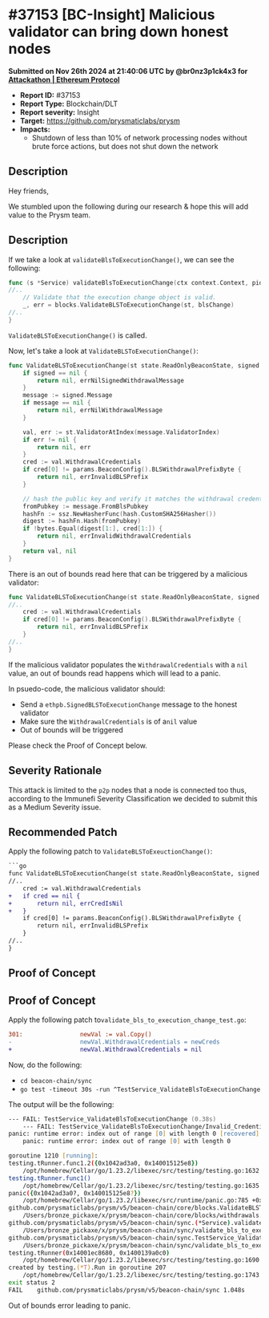 # #37153 \[BC-Insight] Malicious validator can bring down honest nodes

**Submitted on Nov 26th 2024 at 21:40:06 UTC by @br0nz3p1ck4x3 for** [**Attackathon | Ethereum Protocol**](https://immunefi.com/audit-competition/ethereum-protocol-attackathon)

* **Report ID:** #37153
* **Report Type:** Blockchain/DLT
* **Report severity:** Insight
* **Target:** https://github.com/prysmaticlabs/prysm
* **Impacts:**
  * Shutdown of less than 10% of network processing nodes without brute force actions, but does not shut down the network

## Description

Hey friends,

We stumbled upon the following during our research & hope this will add value to the Prysm team.

## Description

If we take a look at `validateBlsToExecutionChange()`, we can see the following:

```go
func (s *Service) validateBlsToExecutionChange(ctx context.Context, pid peer.ID, msg *pubsub.Message) (pubsub.ValidationResult, error) {
//..
	// Validate that the execution change object is valid.
	_, err = blocks.ValidateBLSToExecutionChange(st, blsChange)
//..
}
```

`ValidateBLSToExecutionChange()` is called.

Now, let's take a look at `ValidateBLSToExecutionChange()`:

```go
func ValidateBLSToExecutionChange(st state.ReadOnlyBeaconState, signed *ethpb.SignedBLSToExecutionChange) (*ethpb.Validator, error) {
	if signed == nil {
		return nil, errNilSignedWithdrawalMessage
	}
	message := signed.Message
	if message == nil {
		return nil, errNilWithdrawalMessage
	}

	val, err := st.ValidatorAtIndex(message.ValidatorIndex)
	if err != nil {
		return nil, err
	}
	cred := val.WithdrawalCredentials
	if cred[0] != params.BeaconConfig().BLSWithdrawalPrefixByte {
		return nil, errInvalidBLSPrefix
	}

	// hash the public key and verify it matches the withdrawal credentials
	fromPubkey := message.FromBlsPubkey
	hashFn := ssz.NewHasherFunc(hash.CustomSHA256Hasher())
	digest := hashFn.Hash(fromPubkey)
	if !bytes.Equal(digest[1:], cred[1:]) {
		return nil, errInvalidWithdrawalCredentials
	}
	return val, nil
}
```

There is an out of bounds read here that can be triggered by a malicious validator:

```go
func ValidateBLSToExecutionChange(st state.ReadOnlyBeaconState, signed *ethpb.SignedBLSToExecutionChange) (*ethpb.Validator, error) {
//..
	cred := val.WithdrawalCredentials
	if cred[0] != params.BeaconConfig().BLSWithdrawalPrefixByte {
		return nil, errInvalidBLSPrefix
	}
//..
}
```

If the malicious validator populates the `WithdrawalCredentials` with a `nil` value, an out of bounds read happens which will lead to a panic.

In psuedo-code, the malicious validator should:

* Send a `ethpb.SignedBLSToExecutionChange` message to the honest validator
* Make sure the `WithdrawalCredentials` is of a`nil` value
* Out of bounds will be triggered

Please check the Proof of Concept below.

## Severity Rationale

This attack is limited to the `p2p` nodes that a node is connected too thus, according to the Immunefi Severity Classification we decided to submit this as a Medium Severity issue.

## Recommended Patch

Apply the following patch to `ValidateBLSToExeuctionChange()`:

````diff
```go
func ValidateBLSToExecutionChange(st state.ReadOnlyBeaconState, signed *ethpb.SignedBLSToExecutionChange) (*ethpb.Validator, error) {
//..
	cred := val.WithdrawalCredentials
+	if cred == nil {
+		return nil, errCredIsNil
+	}
	if cred[0] != params.BeaconConfig().BLSWithdrawalPrefixByte {
		return nil, errInvalidBLSPrefix
	}
//..
}
````

## Proof of Concept

## Proof of Concept

Apply the following patch to`validate_bls_to_execution_change_test.go`:

```diff
301:				newVal := val.Copy()
-					newVal.WithdrawalCredentials = newCreds
+					newVal.WithdrawalCredentials = nil
```

Now, do the following:

* `cd beacon-chain/sync`
* `go test -timeout 30s -run ^TestService_ValidateBlsToExecutionChange`

The output will be the following:

```zsh
--- FAIL: TestService_ValidateBlsToExecutionChange (0.38s)
    --- FAIL: TestService_ValidateBlsToExecutionChange/Invalid_Credentials_in_State (0.06s)
panic: runtime error: index out of range [0] with length 0 [recovered]
	panic: runtime error: index out of range [0] with length 0

goroutine 1210 [running]:
testing.tRunner.func1.2({0x1042ad3a0, 0x140015125e8})
	/opt/homebrew/Cellar/go/1.23.2/libexec/src/testing/testing.go:1632 +0x1bc
testing.tRunner.func1()
	/opt/homebrew/Cellar/go/1.23.2/libexec/src/testing/testing.go:1635 +0x334
panic({0x1042ad3a0?, 0x140015125e8?})
	/opt/homebrew/Cellar/go/1.23.2/libexec/src/runtime/panic.go:785 +0x124
github.com/prysmaticlabs/prysm/v5/beacon-chain/core/blocks.ValidateBLSToExecutionChange({0x10442bc18?, 0x14002791188?}, 0x10392d96a?)
	/Users/bronze_pickaxe/x/prysm/beacon-chain/core/blocks/withdrawals.go:104 +0x1f8
github.com/prysmaticlabs/prysm/v5/beacon-chain/sync.(*Service).validateBlsToExecutionChange(0x14001c9e508, {0x104403c70, 0x1400152ecd0}, {0x1038f08d3, 0x6}, 0x14004a6bea8)
	/Users/bronze_pickaxe/x/prysm/beacon-chain/sync/validate_bls_to_execution_change.go:52 +0x178
github.com/prysmaticlabs/prysm/v5/beacon-chain/sync.TestService_ValidateBlsToExecutionChange.func10(0x14001ec8680)
	/Users/bronze_pickaxe/x/prysm/beacon-chain/sync/validate_bls_to_execution_change_test.go:449 +0x44c
testing.tRunner(0x14001ec8680, 0x1400139a0c0)
	/opt/homebrew/Cellar/go/1.23.2/libexec/src/testing/testing.go:1690 +0xe4
created by testing.(*T).Run in goroutine 207
	/opt/homebrew/Cellar/go/1.23.2/libexec/src/testing/testing.go:1743 +0x314
exit status 2
FAIL	github.com/prysmaticlabs/prysm/v5/beacon-chain/sync	1.048s
```

Out of bounds error leading to panic.
